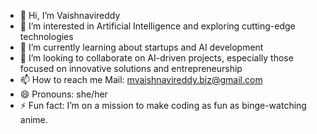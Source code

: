 - 👋 Hi, I’m Vaishnavireddy
- 👀 I’m interested in Artificial Intelligence and exploring cutting-edge technologies
- 🌱 I’m currently learning about startups and AI development
- 💞️ I’m looking to collaborate on AI-driven projects, especially those focused on innovative solutions and entrepreneurship
- 📫 How to reach me Mail: mvaishnavireddy.biz@gmail.com
- 😄 Pronouns: she/her
- ⚡ Fun fact: I’m on a mission to make coding as fun as binge-watching anime.

<!---
Vaishnavireddy1601/Vaishnavireddy1601 is a ✨ special ✨ repository because its `README.md` (this file) appears on your GitHub profile.
You can click the Preview link to take a look at your changes.
--->
